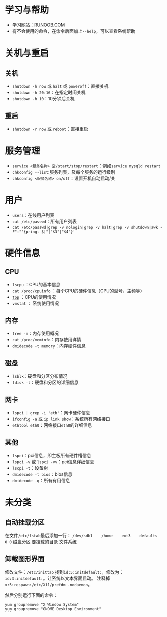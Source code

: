 # 学习与帮助
* [学习网站：RUNOOB.COM](http://www.runoob.com/linux/linux-tutorial.html)
* 有不会使用的命令，在命令后面加上`--help`，可以查看系统帮助


# 关机与重启
## 关机
* `shutdown -h now` 或 `halt` 或 `poweroff`：直接关机
* `shutdown -h 20:16`：在指定时间关机
* `shutdown -h 10`：10分钟后关机

## 重启
* `shutdown -r now` 或 `reboot`：直接重启

# 服务管理
* `service <服务名称> 空/start/stop/restart`：例如`service mysqld restart`
* `chkconfig --list`:服务列表，及每个服务的运行级别
* `chkconfig <服务名称> on/off`：设置开机自动启动/关


# 用户
* `users`：在线用户列表
* `cat /etc/passwd`：所有用户列表
* `cat /etc/passwd|grep -v nologin|grep -v halt|grep -v shutdown|awk -F":"'{pringt $|"|"$3"|"$4"}'`


# 硬件信息
## CPU
* `lscpu` ：CPU的基本信息
* `cat /proc/cpuinfo` ：每个CPU的硬件信息（CPU的型号，主频等）
* [`top`](http://www.runoob.com/linux/linux-comm-top.html) ：CPU的使用情况
* `vmstat` ： 系统使用情况

## 内存
* `free -m`：内存使用概况
* `cat /proc/meminfo`：内存使用详情
* `dmidecode -t memory`：内存硬件信息


## 磁盘
* `lsblk`：硬盘和分区分布情况
* `fdisk -l`：硬盘和分区的详细信息


## 网卡
* `lspci | grep -i 'eth'`：网卡硬件信息
* `ifconfig -a` 或 `ip link show`：系统所有网络接口
* `ethtool eth0`：网络接口`eth0`的详细信息


## 其他
* `lspci`：pci信息，即主板所有硬件槽信息
* `lspci -v` 或 `lspci -vv`：pci信息详细信息
* `lscpi -t`：设备树
* `dmidecode -t bios`：bios信息
* `dmidecode -q`：所有有用信息


# 未分类
## 自动挂载分区
在文件`/etc/fstab`最后添加一行：
`/dev/sdb1    /home    ext3    defaults    0 0`
磁盘分区    要挂载的目录    文件系统    

## 卸载图形界面
修改文件：`/etc/inittab`
找到`id:5:initdefault:`，修改为：`id:3:initdefault:`。让系统以文本界面启动。
注释掉`x:5:respawn:/etc/X11/prefdm -nodaemon`。

然后分别运行下面的命令：

````
yum groupremove "X Window System"
yum groupremove "GNOME Desktop Environment"
```


